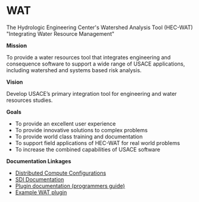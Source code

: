 # WAT
The Hydrologic Engineering Center's Watershed Analysis Tool (HEC-WAT)
"Integrating Water Resource Management"

**Mission**

To provide a water resources tool that integrates engineering and consequence software to support a wide range of USACE applications, including watershed and systems based risk analysis.

**Vision**

Develop USACE’s primary integration tool for engineering and water resources studies.

**Goals**
- To provide an excellent user experience
- To provide innovative solutions to complex problems
- To provide world class training and documentation
- To support field applications of HEC-WAT for real world problems
- To increase the combined capabilities of USACE software



**Documentation Linkages**

- [Distributed Compute Configurations](DistributedComputeConfiguration.md)
- [SDI Documentation](https://hydrologicengineeringcenter.github.io/SDI/)
- [Plugin documentation (programmers guide)](PluginDocumentation.md)
- [Example WAT plugin](BasicPlugin.7z)

